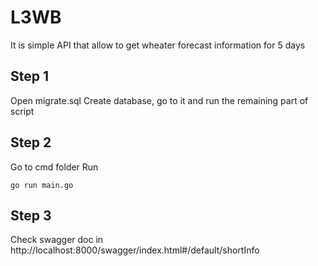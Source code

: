 # L3WB
It is simple API that allow to get wheater forecast information for 5 days

## Step 1
Open migrate.sql
Create database, go to it and run the remaining part of script

## Step 2
Go to cmd folder
Run

`go run main.go`
## Step 3
Check swagger doc in http://localhost:8000/swagger/index.html#/default/shortInfo

